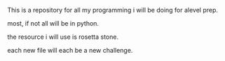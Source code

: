 This is a repository for all my programming i will be doing for alevel prep.

most, if not all will be in python.

the resource i will use is rosetta stone. 

each new file will each be a new challenge. 

